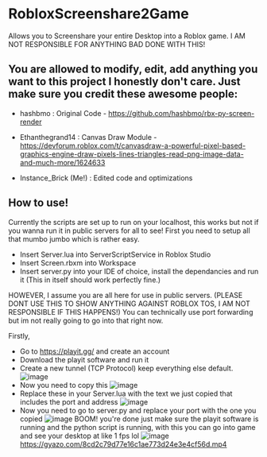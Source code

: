 # RobloxScreenshare2Game
Allows you to Screenshare your entire Desktop into a Roblox game.
I AM NOT RESPONSIBLE FOR ANYTHING BAD DONE WITH THIS!

You are allowed to modify, edit, add anything you want to this project I honestly don't care. Just make sure you credit these awesome people:
-
- hashbmo : Original Code - https://github.com/hashbmo/rbx-py-screen-render

- Ethanthegrand14 : Canvas Draw Module - https://devforum.roblox.com/t/canvasdraw-a-powerful-pixel-based-graphics-engine-draw-pixels-lines-triangles-read-png-image-data-and-much-more/1624633

- Instance_Brick (Me!) : Edited code and optimizations

How to use!
-
Currently the scripts are set up to run on your localhost, this works but not if you wanna run it in public servers for all to see!
First you need to setup all that mumbo jumbo which is rather easy.
- Insert Server.lua into ServerScriptService in Roblox Studio
- Insert Screen.rbxm into Workspace
- Insert server.py into your IDE of choice, install the dependancies and run it
(This in itself should work perfectly fine.)

HOWEVER, I assume you are all here for use in public servers. (PLEASE DONT USE THIS TO SHOW ANYTHING AGAINST ROBLOX TOS, I AM NOT RESPONSIBLE IF THIS HAPPENS!)
You can technically use port forwarding but im not really going to go into that right now.

Firstly,
- Go to https://playit.gg/ and create an account 
- Download the playit software and run it
- Create a new tunnel (TCP Protocol) keep everything else default.
![image](https://user-images.githubusercontent.com/94509043/234405840-cd1786d2-6bfd-4994-b40b-3597127e384d.png)
- Now you need to copy this
![image](https://user-images.githubusercontent.com/94509043/234405995-89b9fa90-6c28-4728-8fc4-8a2d738ca1cc.png)
- Replace these in your Server.lua with the text we just copied that includes the port and address
![image](https://user-images.githubusercontent.com/94509043/234406233-6c97d762-3eb7-4a15-bbdd-aa867881a8ae.png)
- Now you need to go to server.py and replace your port with the one you copied
![image](https://user-images.githubusercontent.com/94509043/234406411-6509e52f-d400-4983-b6ca-16dede6adfb5.png)
BOOM! you're done just make sure the playit software is running and the python script is running, with this you can go into game and see your desktop at like 1 fps lol
![image](https://user-images.githubusercontent.com/94509043/234406957-5c53c75f-ff0b-41d1-810e-73c49acdf2e1.png)
https://gyazo.com/8cd2c79d77e16c1ae773d24e3e4cf56d.mp4
